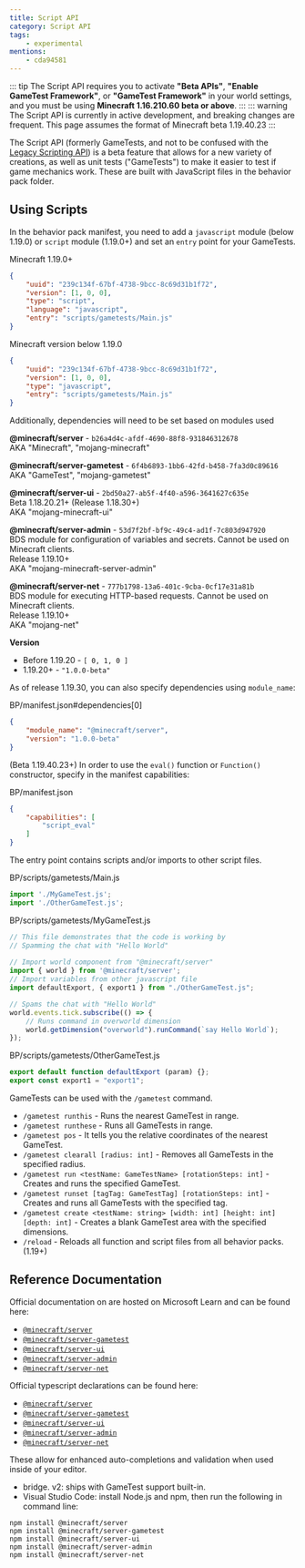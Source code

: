 ```yaml
---
title: Script API
category: Script API
tags:
    - experimental
mentions:
	- cda94581
---
```


::: tip
The Script API requires you to activate **"Beta APIs"**, **"Enable GameTest Framework"**, or **"GameTest Framework"** in your world settings, and you must be using **Minecraft 1.16.210.60 beta or above**.
:::
::: warning
The Script API is currently in active development, and breaking changes are frequent. This page assumes the format of Minecraft beta 1.19.40.23
:::

The Script API (formerly GameTests, and not to be confused with the [Legacy Scripting API](/scripting/scripting-intro)) is a beta feature that allows for a new variety of creations, as well as unit tests ("GameTests") to make it easier to test if game mechanics work. These are built with JavaScript files in the behavior pack folder.

## Using Scripts

In the behavior pack manifest, you need to add a `javascript` module (below 1.19.0) or `script` module (1.19.0+) and set an `entry` point for your GameTests.

<CodeHeader>Minecraft 1.19.0+</CodeHeader>

```json
{
	"uuid": "239c134f-67bf-4738-9bcc-8c69d31b1f72",
	"version": [1, 0, 0],
	"type": "script",
	"language": "javascript",
	"entry": "scripts/gametests/Main.js"
}
```

<CodeHeader>Minecraft version below 1.19.0</CodeHeader>

```json
{
	"uuid": "239c134f-67bf-4738-9bcc-8c69d31b1f72",
	"version": [1, 0, 0],
	"type": "javascript",
	"entry": "scripts/gametests/Main.js"
}
```

Additionally, dependencies will need to be set based on modules used

**@minecraft/server** - `b26a4d4c-afdf-4690-88f8-931846312678`  
AKA "Minecraft", "mojang-minecraft"

**@minecraft/server-gametest** - `6f4b6893-1bb6-42fd-b458-7fa3d0c89616`  
AKA "GameTest", "mojang-gametest"

**@minecraft/server-ui** - `2bd50a27-ab5f-4f40-a596-3641627c635e`  
Beta 1.18.20.21+ (Release 1.18.30+)  
AKA "mojang-minecraft-ui"

**@minecraft/server-admin** - `53d7f2bf-bf9c-49c4-ad1f-7c803d947920`  
BDS module for configuration of variables and secrets. Cannot be used on Minecraft clients.  
Release 1.19.10+  
AKA "mojang-minecraft-server-admin"

**@minecraft/server-net** - `777b1798-13a6-401c-9cba-0cf17e31a81b`  
BDS module for executing HTTP-based requests. Cannot be used on Minecraft clients.  
Release 1.19.10+  
AKA "mojang-net"

**Version**

- Before 1.19.20 - `[ 0, 1, 0 ]`
- 1.19.20+ - `"1.0.0-beta"`

As of release 1.19.30, you can also specify dependencies using `module_name`:

<CodeHeader>BP/manifest.json#dependencies[0]</CodeHeader>

```json
{
	"module_name": "@minecraft/server",
	"version": "1.0.0-beta"
}
```

(Beta 1.19.40.23+) In order to use the `eval()` function or `Function()` constructor, specify in the manifest capabilities:

<CodeHeader>BP/manifest.json</CodeHeader>

```json
{
	"capabilities": [
		"script_eval"
	]
}
```

The entry point contains scripts and/or imports to other script files.

<CodeHeader>BP/scripts/gametests/Main.js</CodeHeader>

```js
import './MyGameTest.js';
import './OtherGameTest.js';
```

<CodeHeader>BP/scripts/gametests/MyGameTest.js</CodeHeader>

```js
// This file demonstrates that the code is working by
// Spamming the chat with "Hello World"
 
// Import world component from "@minecraft/server"
import { world } from '@minecraft/server';
// Import variables from other javascript file
import defaultExport, { export1 } from "./OtherGameTest.js";

// Spams the chat with "Hello World"
world.events.tick.subscribe(() => {
	// Runs command in overworld dimension
	world.getDimension("overworld").runCommand(`say Hello World`);
});
```

<CodeHeader>BP/scripts/gametests/OtherGameTest.js</CodeHeader>

```js
export default function defaultExport (param) {};
export const export1 = "export1";
```

GameTests can be used with the `/gametest` command.

-   `/gametest runthis` - Runs the nearest GameTest in range.
-   `/gametest runthese` - Runs all GameTests in range.
-   `/gametest pos` - It tells you the relative coordinates of the nearest GameTest.
-   `/gametest clearall [radius: int]` - Removes all GameTests in the specified radius.
-   `/gametest run <testName: GameTestName> [rotationSteps: int]` - Creates and runs the specified GameTest.
-   `/gametest runset [tagTag: GameTestTag] [rotationSteps: int]` - Creates and runs all GameTests with the specified tag.
-   `/gametest create <testName: string> [width: int] [height: int] [depth: int]` - Creates a blank GameTest area with the specified dimensions.
-   `/reload` - Reloads all function and script files from all behavior packs. (1.19+)

## Reference Documentation

Official documentation on are hosted on Microsoft Learn and can be found here:

-   [`@minecraft/server`](https://learn.microsoft.com/minecraft/creator/scriptapi/mojang-minecraft/mojang-minecraft)
-   [`@minecraft/server-gametest`](https://learn.microsoft.com/minecraft/creator/scriptapi/mojang-gametest/mojang-gametest)
-   [`@minecraft/server-ui`](https://learn.microsoft.com/minecraft/creator/scriptapi/mojang-minecraft-ui/mojang-minecraft-ui)
-   [`@minecraft/server-admin`](https://learn.microsoft.com/minecraft/creator/scriptapi/mojang-minecraft-server-admin/mojang-minecraft-server-admin)
-   [`@minecraft/server-net`](https://learn.microsoft.com/minecraft/creator/scriptapi/mojang-net/mojang-net)

Official typescript declarations can be found here:

-   [`@minecraft/server`](https://www.npmjs.com/package/@minecraft/server/v/1.0.0-beta.11940b23)
-   [`@minecraft/server-gametest`](https://www.npmjs.com/package/@minecraft/server-gametest/v/1.0.0-beta.11940b23)
-   [`@minecraft/server-ui`](https://www.npmjs.com/package/@minecraft/server-ui/v/1.0.0-beta.11940b23)
-   [`@minecraft/server-admin`](https://www.npmjs.com/package/@minecraft/server-admin/v/1.0.0-beta.11940b23)
-   [`@minecraft/server-net`](https://www.npmjs.com/package/@minecraft/server-net/v/1.0.0-beta.11940b23)

These allow for enhanced auto-completions and validation when used inside of your editor.
- bridge. v2: ships with GameTest support built-in.
- Visual Studio Code: install Node.js and npm, then run the following in command line:

```
npm install @minecraft/server
npm install @minecraft/server-gametest
npm install @minecraft/server-ui
npm install @minecraft/server-admin
npm install @minecraft/server-net
```